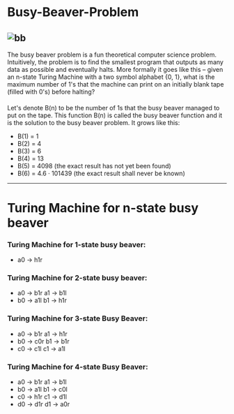 # Busy-Beaver-Problem
![bb](https://catonmat.net/wp-content/uploads/2009/10/busy-beaver-turing-machine.jpg)
---
The busy beaver problem is a fun theoretical computer science problem. Intuitively, the problem is to find the smallest program that outputs as many data as possible and eventually halts. More formally it goes like this – given an n-state Turing Machine with a two symbol alphabet {0, 1}, what is the maximum number of 1's that the machine can print on an initially blank tape (filled with 0's) before halting?
####
Let's denote B(n) to be the number of 1s that the busy beaver managed to put on the tape. This function B(n) is called the busy beaver function and it is the solution to the busy beaver problem.
It grows like this:
* B(1) = 1
* B(2) = 4
* B(3) = 6
* B(4) = 13
* B(5) = 4098 (the exact result has not yet been found)
* B(6) = 4.6 · 101439 (the exact result shall never be known)
--- 
# Turing Machine for n-state busy beaver
### Turing Machine for 1-state busy beaver:
* a0 -> h1r

### Turing Machine for 2-state busy beaver:
* a0 -> b1r    a1 -> b1l
* b0 -> a1l    b1 -> h1r

### Turing Machine for 3-state Busy Beaver:
* a0 -> b1r    a1 -> h1r
* b0 -> c0r    b1 -> b1r
* c0 -> c1l    c1 -> a1l

### Turing Machine for 4-state Busy Beaver:
* a0 -> b1r    a1 -> b1l
* b0 -> a1l    b1 -> c0l
* c0 -> h1r    c1 -> d1l
* d0 -> d1r    d1 -> a0r
